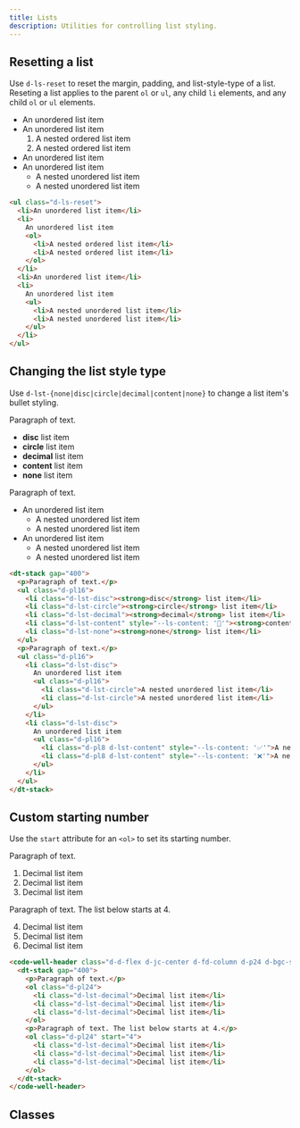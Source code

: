 ```yaml
---
title: Lists
description: Utilities for controlling list styling.
---
```


## Resetting a list

Use `d-ls-reset` to reset the margin, padding, and list-style-type of a list. Reseting a list applies to the parent `ol` or `ul`, any child `li` elements, and any child `ol` or `ul` elements.

<code-well-header class="d-d-flex d-jc-center d-fd-column d-p24 d-bgc-secondary d-w100p d-hmn102" custom>
  <ul class="d-ls-reset">
    <li>An unordered list item</li>
    <li>
      An unordered list item
      <ol>
        <li>A nested ordered list item</li>
        <li>A nested ordered list item</li>
      </ol>
    </li>
    <li>An unordered list item</li>
    <li>
      An unordered list item
      <ul>
        <li>A nested unordered list item</li>
        <li>A nested unordered list item</li>
      </ul>
    </li>
  </ul>
</code-well-header>

```html
<ul class="d-ls-reset">
  <li>An unordered list item</li>
  <li>
    An unordered list item
    <ol>
      <li>A nested ordered list item</li>
      <li>A nested ordered list item</li>
    </ol>
  </li>
  <li>An unordered list item</li>
  <li>
    An unordered list item
    <ul>
      <li>A nested unordered list item</li>
      <li>A nested unordered list item</li>
    </ul>
  </li>
</ul>
```

## Changing the list style type

Use `d-lst-{none|disc|circle|decimal|content|none}` to change a list item's bullet styling.

<code-well-header class="d-d-flex d-jc-center d-fd-column d-p24 d-bgc-secondary d-w100p d-hmn102" custom>
  <dt-stack gap="400">
    <p>Paragraph of text.</p>
    <ul class="d-pl16">
      <li class="d-lst-disc"><strong>disc</strong> list item</li>
      <li class="d-lst-circle"><strong>circle</strong> list item</li>
      <li class="d-lst-decimal"><strong>decimal</strong> list item</li>
      <li class="d-lst-content" style="--ls-content: '🫠'"><strong>content</strong> list item</li>
      <li class="d-lst-none"><strong>none</strong> list item</li>
    </ul>
    <p>Paragraph of text.</p>
    <ul class="d-pl16">
      <li class="d-lst-disc">
        An unordered list item
        <ul class="d-pl16">
          <li class="d-lst-circle">A nested unordered list item</li>
          <li class="d-lst-circle">A nested unordered list item</li>
        </ul>
      </li>
      <li class="d-lst-disc">
        An unordered list item
        <ul class="d-pl16">
          <li class="d-pl8 d-lst-content" style="--ls-content: '✅'">A nested unordered list item</li>
          <li class="d-pl8 d-lst-content" style="--ls-content: '❌'">A nested unordered list item</li>
        </ul>
      </li>
    </ul>
  </dt-stack>
</code-well-header>

```html
<dt-stack gap="400">
  <p>Paragraph of text.</p>
  <ul class="d-pl16">
    <li class="d-lst-disc"><strong>disc</strong> list item</li>
    <li class="d-lst-circle"><strong>circle</strong> list item</li>
    <li class="d-lst-decimal"><strong>decimal</strong> list item</li>
    <li class="d-lst-content" style="--ls-content: '🫠'"><strong>content</strong> list item</li>
    <li class="d-lst-none"><strong>none</strong> list item</li>
  </ul>
  <p>Paragraph of text.</p>
  <ul class="d-pl16">
    <li class="d-lst-disc">
      An unordered list item
      <ul class="d-pl16">
        <li class="d-lst-circle">A nested unordered list item</li>
        <li class="d-lst-circle">A nested unordered list item</li>
      </ul>
    </li>
    <li class="d-lst-disc">
      An unordered list item
      <ul class="d-pl16">
        <li class="d-pl8 d-lst-content" style="--ls-content: '✅'">A nested unordered list item</li>
        <li class="d-pl8 d-lst-content" style="--ls-content: '❌'">A nested unordered list item</li>
      </ul>
    </li>
  </ul>
</dt-stack>
```

## Custom starting number

Use the `start` attribute for an `<ol>` to set its starting number.

<code-well-header class="d-d-flex d-jc-center d-fd-column d-p24 d-bgc-secondary d-w100p d-hmn102" custom>
  <dt-stack gap="400">
    <p>Paragraph of text.</p>
    <ol class="d-pl24">
      <li class="d-lst-decimal">Decimal list item</li>
      <li class="d-lst-decimal">Decimal list item</li>
      <li class="d-lst-decimal">Decimal list item</li>
    </ol>
    <p>Paragraph of text. The list below starts at 4.</p>
    <ol class="d-pl24" start="4">
      <li class="d-lst-decimal">Decimal list item</li>
      <li class="d-lst-decimal">Decimal list item</li>
      <li class="d-lst-decimal">Decimal list item</li>
    </ol>
  </dt-stack>
</code-well-header>

```html
<code-well-header class="d-d-flex d-jc-center d-fd-column d-p24 d-bgc-secondary d-w100p d-hmn102" custom>
  <dt-stack gap="400">
    <p>Paragraph of text.</p>
    <ol class="d-pl24">
      <li class="d-lst-decimal">Decimal list item</li>
      <li class="d-lst-decimal">Decimal list item</li>
      <li class="d-lst-decimal">Decimal list item</li>
    </ol>
    <p>Paragraph of text. The list below starts at 4.</p>
    <ol class="d-pl24" start="4">
      <li class="d-lst-decimal">Decimal list item</li>
      <li class="d-lst-decimal">Decimal list item</li>
      <li class="d-lst-decimal">Decimal list item</li>
    </ol>
  </dt-stack>
</code-well-header>
```

<script setup>
  import { lists } from '@data/type.json';
</script>

## Classes

<utility-class-table>
  <template #content>
    <tbody>
      <tr>
        <th scope="row" class="d-code--sm d-fc-purple-400">.d-ls-reset</th>
        <td class="d-code--sm">
          margin: 0;<br/>
          padding: 0;<br/>
          list-style: none !important;
        </td>
      </tr>
      <tr>
        <th scope="row" class="d-code--sm d-fc-purple-400">.d-ls-none</th>
        <td class="d-code--sm">list-style: none !important;</td>
      </tr>
      <tr v-for="i in lists">
        <th scope="row" class="d-code--sm d-fc-purple-400">.d-lst-{{ i }}</th>
        <td class="d-code--sm">
          <span v-if="i === 'content'">list-style-type: var(--ls-content) !important;</span>
          <span v-else>list-style-type: {{ i }} !important;</span>
        </td>
      </tr>
    </tbody>
  </template>
</utility-class-table>
